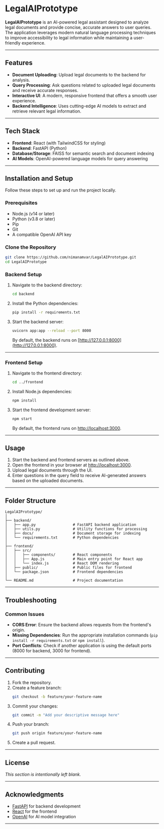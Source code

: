 
# LegalAIPrototype

**LegalAIPrototype** is an AI-powered legal assistant designed to analyze legal documents and provide concise, accurate answers to user queries. The application leverages modern natural language processing techniques to improve accessibility to legal information while maintaining a user-friendly experience.

---

## Features

- **Document Uploading**: Upload legal documents to the backend for analysis.
- **Query Processing**: Ask questions related to uploaded legal documents and receive accurate responses.
- **Interactive UI**: A modern, responsive frontend that offers a smooth user experience.
- **Backend Intelligence**: Uses cutting-edge AI models to extract and retrieve relevant legal information.

---

## Tech Stack

- **Frontend**: React (with TailwindCSS for styling)
- **Backend**: FastAPI (Python)
- **Database/Storage**: FAISS for semantic search and document indexing
- **AI Models**: OpenAI-powered language models for query answering

---

## Installation and Setup

Follow these steps to set up and run the project locally.

### Prerequisites

- Node.js (v14 or later)
- Python (v3.8 or later)
- Pip
- Git
- A compatible OpenAI API key

### Clone the Repository

```bash
git clone https://github.com/nimanamvar/LegalAIPrototype.git
cd LegalAIPrototype
```

### Backend Setup

1. Navigate to the backend directory:
   ```bash
   cd backend
   ```

2. Install the Python dependencies:
   ```bash
   pip install -r requirements.txt
   ```

3. Start the backend server:
   ```bash
   uvicorn app:app --reload --port 8000
   ```

   By default, the backend runs on [http://127.0.0.1:8000](http://127.0.0.1:8000).

---

### Frontend Setup

1. Navigate to the frontend directory:
   ```bash
   cd ../frontend
   ```

2. Install Node.js dependencies:
   ```bash
   npm install
   ```

3. Start the frontend development server:
   ```bash
   npm start
   ```

   By default, the frontend runs on [http://localhost:3000](http://localhost:3000).

---

## Usage

1. Start the backend and frontend servers as outlined above.
2. Open the frontend in your browser at [http://localhost:3000](http://localhost:3000).
3. Upload legal documents through the UI.
4. Enter questions in the query field to receive AI-generated answers based on the uploaded documents.

---

## Folder Structure

```
LegalAIPrototype/
│
├── backend/
│   ├── app.py                 # FastAPI backend application
│   ├── utils.py               # Utility functions for processing
│   ├── docs/                  # Document storage for indexing
│   └── requirements.txt       # Python dependencies
│
├── frontend/
│   ├── src/
│   │   ├── components/        # React components
│   │   ├── App.js             # Main entry point for React app
│   │   └── index.js           # React DOM rendering
│   ├── public/                # Public files for frontend
│   └── package.json           # Frontend dependencies
│
└── README.md                  # Project documentation
```

---

## Troubleshooting

### Common Issues

- **CORS Error**: Ensure the backend allows requests from the frontend's origin.
- **Missing Dependencies**: Run the appropriate installation commands (`pip install -r requirements.txt` or `npm install`).
- **Port Conflicts**: Check if another application is using the default ports (8000 for backend, 3000 for frontend).

---

## Contributing

1. Fork the repository.
2. Create a feature branch:
   ```bash
   git checkout -b feature/your-feature-name
   ```
3. Commit your changes:
   ```bash
   git commit -m "Add your descriptive message here"
   ```
4. Push your branch:
   ```bash
   git push origin feature/your-feature-name
   ```
5. Create a pull request.

---

## License

*This section is intentionally left blank.*

---

## Acknowledgments

- [FastAPI](https://fastapi.tiangolo.com/) for backend development
- [React](https://reactjs.org/) for the frontend
- [OpenAI](https://openai.com/) for AI model integration

---

